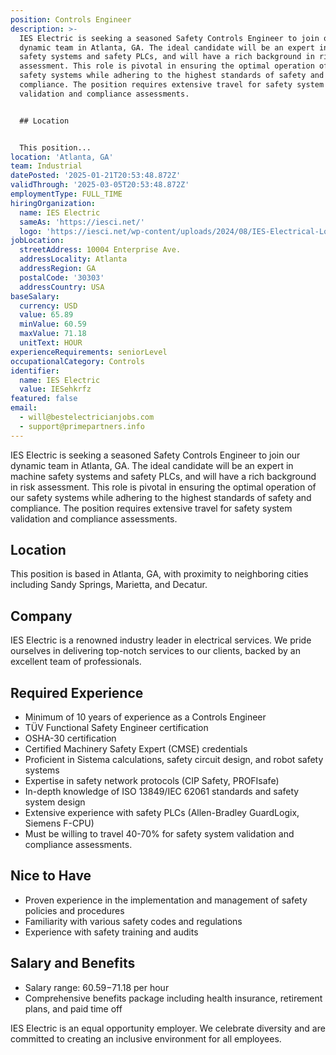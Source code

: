 ```yaml
---
position: Controls Engineer
description: >-
  IES Electric is seeking a seasoned Safety Controls Engineer to join our
  dynamic team in Atlanta, GA. The ideal candidate will be an expert in machine
  safety systems and safety PLCs, and will have a rich background in risk
  assessment. This role is pivotal in ensuring the optimal operation of our
  safety systems while adhering to the highest standards of safety and
  compliance. The position requires extensive travel for safety system
  validation and compliance assessments.


  ## Location


  This position...
location: 'Atlanta, GA'
team: Industrial
datePosted: '2025-01-21T20:53:48.872Z'
validThrough: '2025-03-05T20:53:48.872Z'
employmentType: FULL_TIME
hiringOrganization:
  name: IES Electric
  sameAs: 'https://iesci.net/'
  logo: 'https://iesci.net/wp-content/uploads/2024/08/IES-Electrical-Logo-color.png'
jobLocation:
  streetAddress: 10004 Enterprise Ave.
  addressLocality: Atlanta
  addressRegion: GA
  postalCode: '30303'
  addressCountry: USA
baseSalary:
  currency: USD
  value: 65.89
  minValue: 60.59
  maxValue: 71.18
  unitText: HOUR
experienceRequirements: seniorLevel
occupationalCategory: Controls
identifier:
  name: IES Electric
  value: IESehkrfz
featured: false
email:
  - will@bestelectricianjobs.com
  - support@primepartners.info
---
```




IES Electric is seeking a seasoned Safety Controls Engineer to join our dynamic team in Atlanta, GA. The ideal candidate will be an expert in machine safety systems and safety PLCs, and will have a rich background in risk assessment. This role is pivotal in ensuring the optimal operation of our safety systems while adhering to the highest standards of safety and compliance. The position requires extensive travel for safety system validation and compliance assessments.

## Location

This position is based in Atlanta, GA, with proximity to neighboring cities including Sandy Springs, Marietta, and Decatur.

## Company

IES Electric is a renowned industry leader in electrical services. We pride ourselves in delivering top-notch services to our clients, backed by an excellent team of professionals.

## Required Experience

- Minimum of 10 years of experience as a Controls Engineer
- TÜV Functional Safety Engineer certification
- OSHA-30 certification
- Certified Machinery Safety Expert (CMSE) credentials
- Proficient in Sistema calculations, safety circuit design, and robot safety systems
- Expertise in safety network protocols (CIP Safety, PROFIsafe)
- In-depth knowledge of ISO 13849/IEC 62061 standards and safety system design
- Extensive experience with safety PLCs (Allen-Bradley GuardLogix, Siemens F-CPU)
- Must be willing to travel 40-70% for safety system validation and compliance assessments.

## Nice to Have

- Proven experience in the implementation and management of safety policies and procedures
- Familiarity with various safety codes and regulations
- Experience with safety training and audits

## Salary and Benefits

- Salary range: $60.59-$71.18 per hour
- Comprehensive benefits package including health insurance, retirement plans, and paid time off

IES Electric is an equal opportunity employer. We celebrate diversity and are committed to creating an inclusive environment for all employees.
